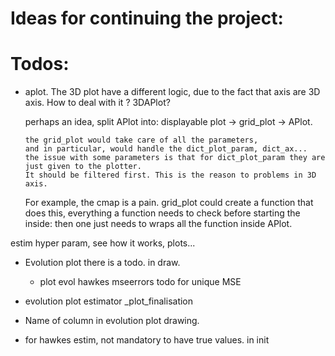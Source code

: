 # Ideas for continuing the project:

# Todos:
* aplot. The 3D plot have a different logic, due to the fact that axis are 3D axis.
  How to deal with it ? 3DAPlot?
  
    perhaps an idea, split APlot into: displayable plot -> grid_plot -> APlot. 
  
      the grid_plot would take care of all the parameters, 
      and in particular, would handle the dict_plot_param, dict_ax...
      the issue with some parameters is that for dict_plot_param they are just given to the plotter. 
      It should be filtered first. This is the reason to problems in 3D axis. 
  For example, the cmap is a pain.
      grid_plot could create a function that does this, everything a function needs to check before starting the inside: 
      then one just needs to wraps all the function inside APlot.
      

  
estim hyper param, see how it works, plots...


* Evolution plot there is a todo. in draw.
  
  * plot evol hawkes mseerrors todo for unique MSE
    
* evolution plot estimator _plot_finalisation
* Name of column in evolution plot drawing.
  
* for hawkes estim, not mandatory to have true values. in init